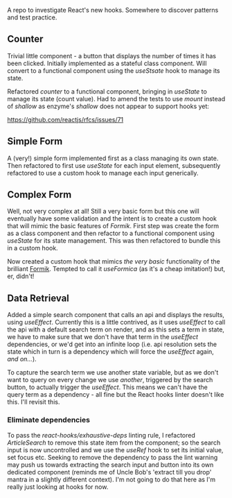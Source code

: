 A repo to investigate React's new hooks. Somewhere to discover patterns and test practice.

## Counter

Trivial little component - a button that displays the number of times it has been clicked. Initially implemented as a stateful class component. Will convert to a functional component using the _useStsate_ hook to manage its state.

Refactored _counter_ to a functional component, bringing in _useState_ to manage its state (count value). Had to amend the tests to use _mount_ instead of _shallow_ as enzyme's _shallow_ does not appear to support hooks yet:

https://github.com/reactjs/rfcs/issues/71

## Simple Form
A (very!) simple form implemented first as a class managing its own state. Then refactored to first use _useState_ for each input element, subsequently refactored to use a custom hook to manage each input generically.

## Complex Form
Well, not very complex at all! Still a very basic form but this one will eventually have some validation and the intent is to create a custom hook that will mimic the basic features of _Formik_. First step was create the form as a class component and then refactor to a functional component using _useState_ for its state management. This was then refactored to bundle this in a custom hook.

Now created a custom hook that mimics _the very basic_ functionality of the brilliant [Formik](https://github.com/jaredpalmer/formik). Tempted to call it _useFormica_ (as it's a cheap imitation!) but, er, didn't!

## Data Retrieval
Added a simple search component that calls an api and displays the results, using _useEffect_. Currently this is a little contrived, as it uses _useEffect_ to call the api with a default search term on render, and as this sets a term in state, we have to make sure that we don't have that term in the _useEffect_ dependencies, or we'd get into an infinite loop (i.e. api resolution sets the state which in turn is a dependency which will force the _useEffect_ again, _and on..._).

To capture the search term we use another state variable, but as we don't want to query on every change we use _another_, triggered by the search button, to actually trigger the _useEffect_. This means we can't have the query term as a dependency - all fine but the React hooks linter doesn't like this. I'll revisit this.

### Eliminate dependencies
To pass the _react-hooks/exhaustive-deps_ linting rule, I refactored _ArticleSearch_ to remove this state item from the component; so the search input is now uncontrolled and we use the _useRef_ hook to set its initial value, set focus etc. Seeking to remove the dependency to pass the lint warning may push us towards extracting the search input and button into its own dedicated component (reminds me of Uncle Bob's 'extract till you drop' mantra in a slightly different context). I'm not going to do that here as I'm really just looking at hooks for now.
